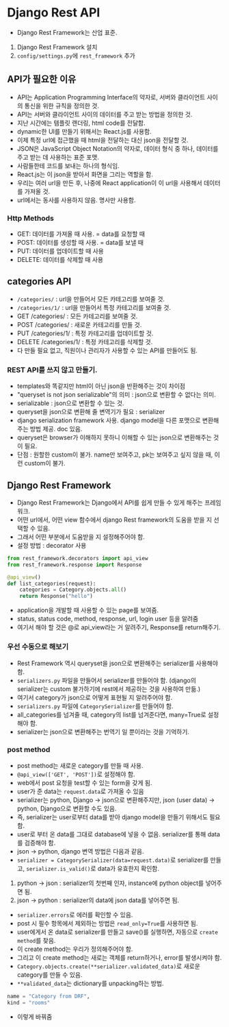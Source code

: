 # Django Rest API
- Django Rest Framework는 산업 표준. 
1. Django Rest Framework 설치
2. `config/settings.py`에 `rest_framework` 추가
## API가 필요한 이유
- API는 Application Programming Interface의 약자로, 서버와 클라이언트 사이의 통신을 위한 규칙을 정의한 것.
- API는 서버와 클라이언트 사이의 데이터를 주고 받는 방법을 정의한 것.
- 지난 시간에는 템플릿 랜더링, html code를 전달함.
- dynamic한 UI를 만들기 위해서는 React.js를 사용함.
- 이제 특정 url에 접근했을 때 html을 전달하는 대신 json을 전달할 것.
- JSON은 JavaScript Object Notation의 약자로, 데이터 형식 중 하나, 데이터를 주고 받는 데 사용하는 표준 포맷.
- 사람들한테 코드를 보내는 하나의 형식임.
- React.js는 이 json을 받아서 화면을 그리는 역할을 함.
- 우리는 여러 url을 만든 후, 나중에 React application이 이 url을 사용해서 데이터를 가져올 것.
- url에서는 동사를 사용하지 않음. 명사만 사용함.
### Http Methods
- GET: 데이터를 가져올 때 사용. = data를 요청할 때
- POST: 데이터를 생성할 때 사용. = data를 보낼 때
- PUT: 데이터를 업데이트할 때 사용
- DELETE: 데이터를 삭제할 때 사용
## categories API
- `/categories/` : url을 만들어서 모든 카테고리를 보여줄 것.
- `/categories/1/` : url을 만들어서 특정 카테고리를 보여줄 것.
- GET /categories/ : 모든 카테고리를 보여줄 것.
- POST /categories/ : 새로운 카테고리를 만들 것.
- PUT /categories/1/ : 특정 카테고리를 업데이트할 것. 
- DELETE /categories/1/ : 특정 카테고리를 삭제할 것.
- 다 만들 필요 없고, 직원이나 관리자가 사용할 수 있는 API를 만들어도 됨.
### REST API를 쓰지 않고 만들기.
- templates와 똑같지만 html이 아닌 json을 반환해주는 것이 차이점
- "queryset is not json serializable"의 의미 : json으로 변환할 수 없다는 의미.
- serializable : json으로 변환할 수 있는 것.
- queryset을 json으로 변환해 줄 변역기가 필요 : serializer
- django serialization framework 사용. django model을 다른 포맷으로 변환해주는 방법 제공. doc 있음.
- queryset은 browser가 이해하지 못하니 이해할 수 있는 json으로 변환해주는 것이 필요.
- 단점 : 원할한 custom이 불가. name만 보여주고, pk는 보여주고 싶지 않을 때, 이런 custom이 불가.
## Django Rest Framework
- Django Rest Framework는 Django에서 API를 쉽게 만들 수 있게 해주는 프레임워크.
- 어떤 url에서, 어떤 view 함수에서 django Rest framework의 도움을 받을 지 선택할 수 있음.
- 그래서 어떤 부분에서 도움받을 지 설정해주어야 함.
- 설정 방법 : decorator 사용
```python
from rest_framework.decorators import api_view
from rest_framework.response import Response

@api_view()
def list_categories(request):
    categories = Category.objects.all()
    return Response("hello")
```
- application을 개발할 때 사용할 수 있는 page를 보여줌.
- status, status code, method, response, url, login user 등을 알려줌
- 여기서 해야 할 것은 @로 api_view라는 거 알려주기, Response를 return해주기.
### 우선 수동으로 해보기
- Rest Framework 역시 queryset을 json으로 변환해주는 serializer를 사용해야 함.
- `serializers.py` 파일을 만들어서 serializer를 만들어야 함. (django의 serializer는 custom 불가하기에 rest에서 제공하는 것을 사용하여 만듦.)
- 여기서 category가 json으로 어떻게 표현될 지 알려주어야 함.
- `serializers.py` 파일에 `CategorySerializer`를 만들어야 함.
- all_categories를 넘겨줄 때, category의 list를 넘겨준다면, many=True로 설정해야 함.
- serializer는 json으로 변환해주는 번역기 일 뿐이라는 것을 기억하기.
### post method
- post method는 새로운 category를 만들 때 사용.
 - `@api_view(['GET', 'POST'])`로 설정해야 함.
- web에서 post 요청을 test할 수 있는 form을 갖게 됨.
- user가 준 data는 `request.data`로 가져올 수 있음
- serializer는 python, Django -> json으로 변환해주지만, json (user data) -> python, Django으로 변환할 수도 있음.
- 즉, serializer는 user로부터 data를 받아 django model을 만들기 위해서도 필요함.
- user로 부터 온 data를 그대로 database에 넣을 수 없음. serializer를 통해 data를 검증해야 함.
- json -> python, django 변역 방법은 다음과 같음.
- `serializer = CategorySerializer(data=request.data)`로 serializer를 만들고, `serializer.is_valid()`로 data가 유효한지 확인함.
1. python -> json : serializer의 첫번째 인자, instance에 python object를 넣어주면 됨.
2. json -> python : serializer의 data에 json data를 넣어주면 됨.
- `serializer.errors`로 에러를 확인할 수 있음.
- post 시 필수 항목에서 제외하는 방법은 `read_only=True`를 사용하면 됨.
- user에게서 온 data로 serializer를 만들고 save()를 실행하면, 자동으로 `create method`를 찾음.
- 이 create method는 우리가 정의해주어야 함.
- 그리고 이 create method는 새로는 객체를 return하거나, error를 발생시켜야 함.
- `Category.objects.create(**serializer.validated_data)`로 새로운 category를 만들 수 있음.
- `**validated_data`는 dictionary를 unpacking하는 방법.
```python
name = "Category from DRF",
kind = "rooms"
```
- 이렇게 바꿔줌